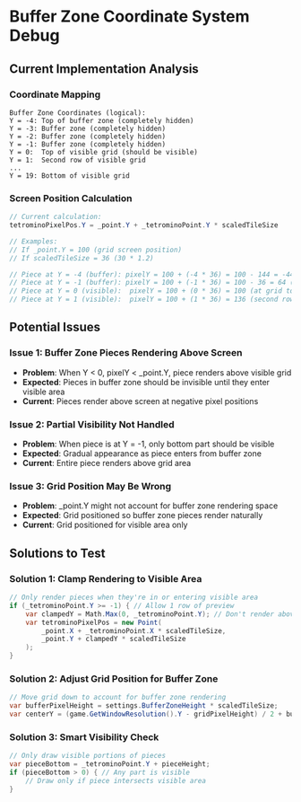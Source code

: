 # Buffer Zone Coordinate System Debug

## Current Implementation Analysis

### Coordinate Mapping
```
Buffer Zone Coordinates (logical):
Y = -4: Top of buffer zone (completely hidden)
Y = -3: Buffer zone (completely hidden) 
Y = -2: Buffer zone (completely hidden)
Y = -1: Buffer zone (completely hidden)
Y = 0:  Top of visible grid (should be visible)
Y = 1:  Second row of visible grid
...
Y = 19: Bottom of visible grid
```

### Screen Position Calculation
```csharp
// Current calculation:
tetrominoPixelPos.Y = _point.Y + _tetrominoPoint.Y * scaledTileSize

// Examples:
// If _point.Y = 100 (grid screen position)
// If scaledTileSize = 36 (30 * 1.2)

// Piece at Y = -4 (buffer): pixelY = 100 + (-4 * 36) = 100 - 144 = -44 (above screen)
// Piece at Y = -1 (buffer): pixelY = 100 + (-1 * 36) = 100 - 36 = 64 (above grid)
// Piece at Y = 0 (visible):  pixelY = 100 + (0 * 36) = 100 (at grid top)
// Piece at Y = 1 (visible):  pixelY = 100 + (1 * 36) = 136 (second row)
```

## Potential Issues

### Issue 1: Buffer Zone Pieces Rendering Above Screen
- **Problem**: When Y < 0, pixelY < _point.Y, piece renders above visible grid
- **Expected**: Pieces in buffer zone should be invisible until they enter visible area
- **Current**: Pieces render above screen at negative pixel positions

### Issue 2: Partial Visibility Not Handled
- **Problem**: When piece is at Y = -1, only bottom part should be visible
- **Expected**: Gradual appearance as piece enters from buffer zone
- **Current**: Entire piece renders above grid area

### Issue 3: Grid Position May Be Wrong
- **Problem**: _point.Y might not account for buffer zone rendering space
- **Expected**: Grid positioned so buffer zone pieces render naturally
- **Current**: Grid positioned for visible area only

## Solutions to Test

### Solution 1: Clamp Rendering to Visible Area
```csharp
// Only render pieces when they're in or entering visible area
if (_tetrominoPoint.Y >= -1) { // Allow 1 row of preview
    var clampedY = Math.Max(0, _tetrominoPoint.Y); // Don't render above grid
    var tetrominoPixelPos = new Point(
        _point.X + _tetrominoPoint.X * scaledTileSize,
        _point.Y + clampedY * scaledTileSize
    );
}
```

### Solution 2: Adjust Grid Position for Buffer Zone
```csharp
// Move grid down to account for buffer zone rendering
var bufferPixelHeight = settings.BufferZoneHeight * scaledTileSize;
var centerY = (game.GetWindowResolution().Y - gridPixelHeight) / 2 + bufferPixelHeight;
```

### Solution 3: Smart Visibility Check
```csharp
// Only draw visible portions of pieces
var pieceBottom = _tetrominoPoint.Y + pieceHeight;
if (pieceBottom > 0) { // Any part is visible
    // Draw only if piece intersects visible area
}
```